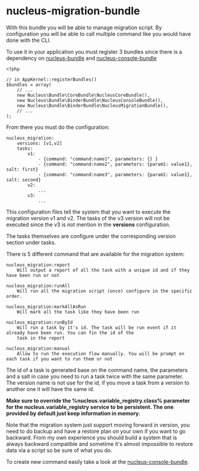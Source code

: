 nucleus-migration-bundle
========================

With this bundle you will be able to manage migration script. By configuration you will be able to call
multiple command like you would have done with the CLI.

To use it in your application you must register 3 bundles since there is a dependency on [nucleus-bundle](https://github.com/mpoiriert/nucleus-bundle)
and [nucleus-console-bundle](https://github.com/mpoiriert/nucleus-console-bundle)

    <?php

    // in AppKernel::registerBundles()
    $bundles = array(
        // ...
        new Nucleus\Bundle\CoreBundle\NucleusCoreBundle(),
        new Nucleus\Bundle\BinderBundle\NucleusConsoleBundle(),
        new Nucleus\Bundle\BinderBundle\NucleusMigrationBundle(),
        // ...
    );

From there you must do the configuration:

    nucleus_migration:
        versions: [v1,v2]
        tasks:
            v1:
                - {command: "command:name1", parameters: {} }
                - {command: "command:name2", parameters: {param1: value1}, salt: first}
                - {command: "command:name3", parameters: {param1: value1}, salt: second}
            v2:
                ...
            v3:
                ...

This configuration files tell the system that you want to execute the migration version v1 and v2. The tasks of the v3
version will not be executed since the v3 is not mention in the **versions** configuration.

The tasks themselves are configure under the corresponding version section under tasks.

There is 5 different command that are available for the migration system:

    nucleus_migration:report
        Will output a report of all the task with a unique id and if they have been run or not

    nucleus_migration:runAll
        Will run all the migration script (once) configure in the specific order.

    nucleus_migration:markAllAsRun
        Will mark all the task like they have been run

    nucleus_migration:runById
        Will run a task by it's id. The task will be run event if it already have been run. You can fin the id of the
        task in the report

    nucleus_migration:manual
        Allow to run the execution flow manually. You will be prompt on each task if you want to run them or not


The id of a task is generated base on the command name, the parameters and a salt in case you need to run a task twice
with the same parameter. The version name is not use for the id, if you move a task from a version to another one
it will have the same id.

**Make sure to override the %nucleus.variable_registry.class% parameter for the nucleus.variable_registry service to be
persistent. The one provided by default just keep information in memory.**

Note that the migration system just support moving forward in version, you need to do backup and have a restore plan
on your own if you want to go backward. From my own experience you should build a system that is always backward
compatible and sometime it's almost impossible to restore data via a script so be sure of what you do.

To create new command easily take a look at the [nucleus-console-bundle](https://github.com/mpoiriert/nucleus-console-bundle).
